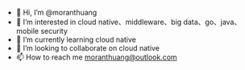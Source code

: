 - 👋 Hi, I’m @moranthuang
- 👀 I’m interested in cloud native、middleware、big data、go、java、mobile security
- 🌱 I’m currently learning cloud native
- 💞️ I’m looking to collaborate on cloud native
- 📫 How to reach me moranthuang@outlook.com
